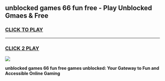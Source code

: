 
## unblocked games 66 fun free - Play Unblocked Gmaes & Free
<h3>
<a href="https://premium.freeplayer.one?title=unblocked_games_66_fun_free&ref=19F">CLICK TO PLAY</a></h3>
<hr>

<h3>
<a href="https://premium.freeplayer.one?title=unblocked_games_66_fun_free&ref=19F">CLICK 2 PLAY</a>
  
</h3>

<a href="https://premium.freeplayer.one?title=unblocked_games_66_fun_free&ref=19F/"><img src="https://clearcache.store/games.png"></a>


**unblocked games 66 fun free games unblocked: Your Gateway to Fun and Accessible Online Gaming**
